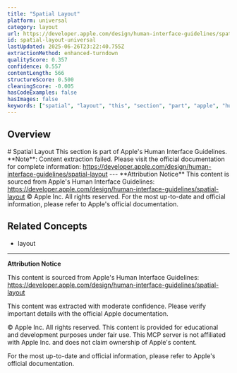 ```yaml
---
title: "Spatial Layout"
platform: universal
category: layout
url: https://developer.apple.com/design/human-interface-guidelines/spatial-layout
id: spatial-layout-universal
lastUpdated: 2025-06-26T23:22:40.755Z
extractionMethod: enhanced-turndown
qualityScore: 0.357
confidence: 0.557
contentLength: 566
structureScore: 0.500
cleaningScore: -0.005
hasCodeExamples: false
hasImages: false
keywords: ["spatial", "layout", "this", "section", "part", "apple", "human", "interface", "guidelines", "note"]
---
```

## Overview

\# Spatial Layout This section is part of Apple's Human Interface Guidelines. \*\*Note\*\*: Content extraction failed. Please visit the official documentation for complete information: https://developer.apple.com/design/human-interface-guidelines/spatial-layout --- \*\*Attribution Notice\*\* This content is sourced from Apple's Human Interface Guidelines: https://developer.apple.com/design/human-interface-guidelines/spatial-layout © Apple Inc. All rights reserved. For the most up-to-date and official information, please refer to Apple's official documentation.

## Related Concepts

- layout

---

**Attribution Notice**

This content is sourced from Apple's Human Interface Guidelines: https://developer.apple.com/design/human-interface-guidelines/spatial-layout

This content was extracted with moderate confidence. Please verify important details with the official Apple documentation.

© Apple Inc. All rights reserved. This content is provided for educational and development purposes under fair use. This MCP server is not affiliated with Apple Inc. and does not claim ownership of Apple's content.

For the most up-to-date and official information, please refer to Apple's official documentation.
